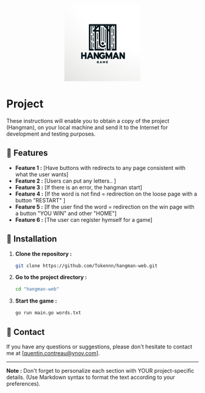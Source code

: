 <p align="center">
  <img src="/static/okay.jpg"  width="200">
</p>

# Project

These instructions will enable you to obtain a copy of the project (Hangman), on your local machine and send it to the Internet for development and testing purposes.

## 🌟 Features

- **Feature 1 :** [Have buttons with redirects to any page consistent with what the user wants]
- **Feature 2 :** [Users can put any letters.. ]
- **Feature 3 :** [If there is an error, the hangman start]
- **Feature 4 :** [If the word is not find = redirection on the loose page with a button "RESTART" ]
- **Feature 5 :** [If the user find the word = redirection on the win page with a button "YOU WIN" and other "HOME"]
- **Feature 6 :** [The user can register hymself for a game]


## 🚀 Installation

1. **Clone the repository :**
    ```bash
    git clone https://github.com/Tokennn/hangman-web.git
    ```

2. **Go to the project directory :**
    ```bash
    cd "hangman-web"
    ```

3. **Start the game :**
    ```bash
    go run main.go words.txt
    ```

## 📧 Contact

If you have any questions or suggestions, please don't hesitate to contact me at [quentin.contreau@ynov.com].

---

**Note :** Don't forget to personalize each section with YOUR project-specific details. (Use Markdown syntax to format the text according to your preferences).
